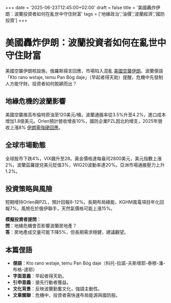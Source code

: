 +++
date = '2025-06-23T12:45:00+02:00'
draft = false
title = '美國轟炸伊朗：波蘭投資者如何在亂世中守住財富'
tags = ['地緣政治','油價','波蘭經濟','國防投資']
+++

# 美國轟炸伊朗：波蘭投資者如何在亂世中守住財富

美國空襲伊朗核設施，俄羅斯揚言回應，市場陷入混亂 [美國空襲伊朗](https://wiadomosci.gazeta.pl/wiadomosci/7,114881,32046179,usa-zbombardowaly-iran-rosja-reaguje-jesli-zajdzie-taka-potrzeba.html)。波蘭俚語「Kto rano wstaje, temu Pan Bóg daje」（早起者得天助）提醒，危機中先發制人方能守財。投資者如何脫穎而出？

## 地緣危機的波蘭影響

美國空襲推高布倫特原油至120美元/桶，波蘭通脹率從3.5%升至4.2%，進口成本增加1.8億美元。Orlen預計營收增長10%，國防企業PZL因北約增支，2025年營收上漲8% [伊朗需強硬回應](https://www.newsweek.pl/swiat/po-ataku-usa-na-iran-rezim-w-teheranie-musi-odpowiedziec-kazdy-wybor-bedzie-zly/6c1ml68)。

## 全球市場動態

全球股市下跌4%，VIX飆升至28。黃金價格達每盎司2800美元，美元指數上漲2%。波蘭茲羅提兌美元貶值3%，WIG20波動率達20%。亞洲市場通脹壓力上升1.2%。

## 投資策略與風險

短期增持Orlen與PZL，預計回報8-12%。長期布局綠能，KGHM風電項目年化回報7%。風險在於俄伊聯手，天然氣價格可能上漲15%。

**模擬投資者提問**：  
**問**：地緣危機會否影響波蘭房地產？  
**答**：房地產成交量可能下降5%，但長期需求穩健，建議觀望。

## 本篇俚語

- **俚語**：Kto rano wstaje, temu Pan Bóg daje（科托-拉諾-夫斯塔耶-泰穆-潘-布格-達耶）  
- **字面意義**：早起者得天助。  
- **引申意義**：搶先行動者獲益。  
- **文化背景**：反映波蘭勤奮文化，強調主動性。  
- **文章關聯**：危機中，投資者需快速布局能源與國防股。